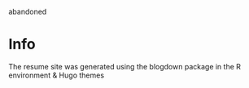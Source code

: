 abandoned 
# Info
The resume site was generated using the blogdown package in the R environment & Hugo themes
